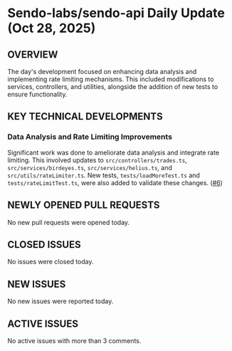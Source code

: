 # Sendo-labs/sendo-api Daily Update (Oct 28, 2025)
## OVERVIEW 
The day's development focused on enhancing data analysis and implementing rate limiting mechanisms. This included modifications to services, controllers, and utilities, alongside the addition of new tests to ensure functionality.

## KEY TECHNICAL DEVELOPMENTS

### Data Analysis and Rate Limiting Improvements
Significant work was done to ameliorate data analysis and integrate rate limiting. This involved updates to `src/controllers/trades.ts`, `src/services/birdeyes.ts`, `src/services/helius.ts`, and `src/utils/rateLimiter.ts`. New tests, `tests/loadMoreTest.ts` and `tests/rateLimitTest.ts`, were also added to validate these changes. ([#6](https://github.com/Sendo-labs/sendo-api/pull/6))

## NEWLY OPENED PULL REQUESTS
No new pull requests were opened today.

## CLOSED ISSUES
No issues were closed today.

## NEW ISSUES
No new issues were reported today.

## ACTIVE ISSUES
No active issues with more than 3 comments.